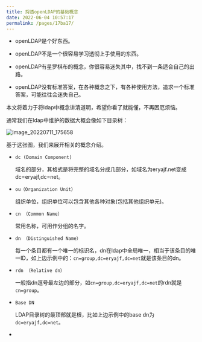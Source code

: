 ```yaml
---
title: 捋透openLDAP的基础概念
date: 2022-06-04 10:57:17
permalink: /pages/17ba17/
---
```


- openLDAP是个好东西。

- openLDAP不是一个很容易学习透彻上手使用的东西。
- openLDAP有星罗棋布的概念，你很容易迷失其中，找不到一条适合自己的出路。
- openLDAP没有标准答案，在各种概念之下，有各种使用方法，追求一个标准答案，可能往往会迷失自己。

本文将着力于将ldap中概念讲清道明，希望你看了就能懂，不再困厄烦恼。

通常我们在ldap中维护的数据大概会像如下目录树：

![image_20220711_175658](https://cdn.staticaly.com/gh/eryajf/tu/main/img/image_20220711_175658.png)

基于这张图，我们来展开相关的概念介绍。

- `dc (Domain Component)`

  域名的部分，其格式是将完整的域名分成几部分，如域名为eryajf.net变成dc=eryajf,dc=net。

- `ou（Organization Unit）`

  组织单位，组织单位可以包含其他各种对象(包括其他组织单元)。

- `cn （Common Name）`

  常用名称，可用作分组的名字。

- `dn （Distinguished Name）`

  每一个条目都有一个唯一的标识名，dn在ldap中全局唯一，相当于该条目的唯一ID，如上边示例中的：`cn=group,dc=eryajf,dc=net`就是该条目的dn。

- `rdn （Relative dn）`

  一般指dn逗号最左边的部分，如`cn=group,dc=eryajf,dc=net`的rdn就是 `cn=group`。

- `Base DN`

  LDAP目录树的最顶部就是根，比如上边示例中的base dn为 `dc=eryajf,dc=net`。

- 
